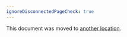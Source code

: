 ```yaml
---
ignoreDisconnectedPageCheck: true
---
```


This document was moved to [another location](../../retrospectives/3_0.md).

